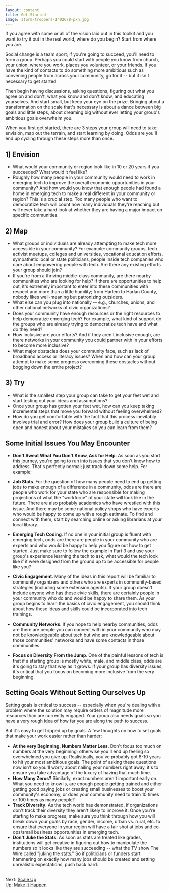 ```yaml
---
layout: content
title: Get Started
image: storm-troopers-1402678-pxh.jpg
---
```

If you agree with some or all of the vision laid out in this toolkit and you want to try it out in the real world, where do you begin?  Start from where you are. 

Social change is a team sport; if you're going to succeed, you'll need to form a group. Perhaps you could start with people you know from church, your union, where you work, places you volunteer, or your friends. If you have the kind of contacts to do something more ambitious such as convening people from across your community, go for it -- but it isn't necessary to get started.

Then begin having discussions, asking questions, figuring out what you agree on and don't, what you know and don't know, and educating yourselves. And start small, but keep your eye on the prize. Bringing about a transformation on the scale that's necessary is about a dance between big goals and little steps, about dreaming big without ever letting your group's ambitious goals overwhelm you.

When you first get started, there are 3 steps your group will need to take: envision, map out the terrain, and start learning by doing. Odds are you'll end up cycling through these steps more than once.

## 1) Envision

- What would your community or region look like in 10 or 20 years if you succeeded? What would it feel like?  
- Roughly how many people in your community would need to work in emerging tech to improve the overall economic opportunities in your community? And how would you know that enough people had found a home in emerging tech to make a real different in your community or region? This is a crucial step. Too many people who want to democratize tech will count how many individuals they're reaching but will never take a hard look at whether they are having a major impact on specific communities.

## 2) Map

- What groups or individuals are already attempting to make tech more accessible in your community? For example: community groups, tech activist meetups, colleges and universities, vocational education efforts, sympathetic local or state politicians, people inside tech companies who care about empowering people with tech. Are there any existing efforts your group should join?
- If you're from a thriving middle-class community, are there nearby communities who are looking for help? If there are opportunities to help out, it's extremely important to enter into these communities with respect and more than a little humility; from Harlem to Harlan County, nobody likes well-meaning but patronizing outsiders.
- What else can you plug into nationally -- e.g., churches, unions, and other national networks of civic organizations?  
- Does your community have enough resources or the right resources to help democratize emerging tech? For example, what kind of support do the groups who are already trying to democratize tech have and what do they need?
- How inclusive are your efforts? And if they aren't inclusive enough, are there networks in your community you could partner with in your efforts to become more inclusive?
- What major obstacles does your community face, such as lack of broadband access or literacy issues? When and how can your group attempt to make some progress overcoming these obstacles without bogging down the entire project?

## 3) Try

- What is the smallest step your group can take to get your feet wet and start testing out your ideas and assumptions?
- Once your group has gotten your feet wet, how can you keep taking incremental steps that move you forward without feeling overwhelmed? 
- How do you get comfortable with the fact that this process inevitably involves trial and error? How does your group build a culture of being open and honest about your mistakes so you can learn from them?

## Some Initial Issues You May Encounter

- __Don't Sweat What You Don't Know, Ask for Help__.  As soon as you start this journey, you're going to run into issues that you don't know how to address.  That's perfectly normal; just track down some help.  For example:
- __Job Stats__. For the question of how many people need to end up getting jobs to make enough of a difference in a community, odds are there are people who work for your state who are responsible for making projections of what the "workforce" of your state will look like in the future. There are also probably academics who have wrestled with this issue. And there may be some national policy shops who have experts who would be happy to come up with a rough estimate.  To find and connect with them, start by searching online or asking librarians at your local library.  

- __Emerging Tech Coding__. If no one in your initial group is fluent with emerging tech, odds are there are people in your community who are experts and who would be happy to help you figure out how to get started. Just make sure to follow the example in Part 3 and use your group's experience learning the tech to ask, what would the tech look like if it were designed from the ground up to be accessible for people like you?
- __Civic Engagement__. Many of the ideas in this report will be familiar to community organizers and others who are experts in community-based strategies (including some extension agents). If your group doesn't include anyone who has these civic skills, there are certainly people in your community who do and would be happy to share them. As your group begins to learn the basics of civic engagement, you should think about how these ideas and skills could be incorporated into tech trainings.
- __Community Networks__. If you hope to help nearby communities, odds are there are people you can connect with in your community who may not be knowledgeable about tech but who are knowledgeable about those communities' networks and have some contacts in those communities.
- __Focus on Diversity From the Jump__.  One of the painful lessons of tech is that if a starting group is mostly white, male, and middle class, odds are it's going to stay that way as it grows.  If your group has diversity issues, it's critical that you focus on becoming more inclusive from the very beginning.

## Setting Goals Without Setting Ourselves Up

Setting goals is critical to success -- especially when you're dealing with a problem where the solution may require orders of magnitude more resources than are currently engaged. Your group also needs goals so you have a very rough idea of how far you are along the path to success. 

But it's easy to get tripped up by goals. A few thoughts on how to set goals that make your work easier rather than harder:
- __At the very Beginning, Numbers Matter Less__. Don't focus too much on numbers at the very beginning; otherwise you'll end up feeling so overwhelmed you give up. Realistically, you've probably got 8-10 years to hit your most ambitious goals.  The point of asking these questions now isn't so you'll worry about nailing your numbers right away, it's to ensure you take advantage of the luxury of having that much time. 
- __How Many Zeros?__ Similarly, exact numbers aren't important early on. What you need to know is, are enough people getting trained and either getting good paying jobs or creating small businesses to boost your community's economy, or does your community need to train 10 times or 100 times as many people? 
- __Track Diversity__. As the tech world has demonstrated, if organizations don't track their diversity they aren't likely to improve it. Once you're starting to make progress, make sure you think through how you will break down your goals by race, gender, income, urban vs. rural, etc. to ensure that everyone in your region will have a fair shot at jobs and co-ops/small business opportunities in emerging tech.
- __Don't Juke the Stats__. As soon as stats are treated like grades, institutions will get creative in figuring out how to manipulate the numbers so it looks like they are succeeding -- what the TV show The Wire called "juking the stats." So if politicians or funders start hammering on exactly how many jobs should be created and setting unrealistic expectations, push back hard.

<br/>Next: [Scale Up](20-scaling-up.html)
<br/>Up: [Make It Happen](00-index.html)
